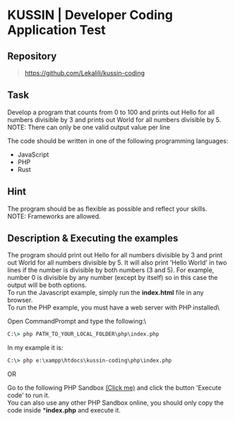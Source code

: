 # KUSSIN | Developer Coding Application Test

## Repository
> https://github.com/Lekalili/kussin-coding

## Task
Develop a program that counts from 0 to 100 and prints out Hello for all numbers divisible by 3 and prints out World for all numbers divisible by 5.\
NOTE: There can only be one valid output value per line

The code should be written in one of the following programming languages:
* JavaScript
* PHP
* Rust

## Hint
The program should be as flexible as possible and reflect your skills.\
NOTE: Frameworks are allowed.

## Description & Executing the examples
The program should print out Hello for all numbers divisible by 3 and print out World for all numbers divisible by 5. It will also print 'Hello World' in two lines if the number is divisible by both numbers (3 and 5). For example, number 0 is divisible by any number (except by itself) so in this case the output will be both options.\
To run the Javascript example, simply run the **index.html** file in any browser.\
To run the PHP example, you must have a web server with PHP installed\

Open CommandPrompt and type the following:\
```cmd
C:\> php PATH_TO_YOUR_LOCAL_FOLDER\php\index.php
```

In my example it is: 
```cmd
C:\> php e:\xampp\htdocs\kussin-coding\php\index.php
```

OR

Go to the following PHP Sandbox [(Click me)](https://wtools.io/php-sandbox/bMv2) and click the button 'Execute code' to run it.\
You can also use any other PHP Sandbox online, you should only copy the code inside ***index.php** and execute it.